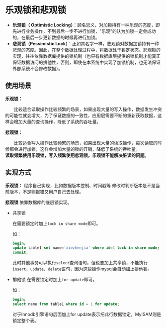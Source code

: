 # 乐观锁和悲观锁

- **乐观锁（ Optimistic Locking）**：顾名思义，对加锁持有一种乐观的态度，即先进行业务操作，不到最后一步不进行加锁，"乐观"的认为加锁一定会成功的，在最后一步更新数据的时候再进行加锁。
- **悲观锁（Pessimistic Lock）**：正如其名字一样，悲观锁对数据加锁持有一种悲观的态度。因此，在整个数据处理过程中，将数据处于锁定状态。悲观锁的实现，往往依靠数据库提供的锁机制（也只有数据库层提供的锁机制才能真正保证数据访问的排他性，否则，即使在本系统中实现了加锁机制，也无法保证外部系统不会修改数据）。

## 使用场景

**乐观锁：**

　　比较适合读取操作比较频繁的场景，如果出现大量的写入操作，数据发生冲突的可能性就会增大，为了保证数据的一致性，应用层需要不断的重新获取数据，这样会增加大量的查询操作，降低了系统的吞吐量。

**悲观锁：**

　　比较适合写入操作比较频繁的场景，如果出现大量的读取操作，每次读取的时候都会进行加锁，这样会增加大量的锁的开销，降低了系统的吞吐量。
　　
　　**读取频繁使用乐观锁，写入频繁使用悲观锁。乐观锁不能解决脏读的问题。**
　　
## 实现方式

**乐观锁：**
程序自己实现，比如数据版本控制、时间戳等 修改时判断版本是不是当前版本，不是则报错又用户自己去处理。

**悲观锁**
依靠数据库的底层锁实现。

- 共享锁

    在需要锁定时加上`lock in share mode`即可。
    
    如：
    
    ```sql
    begin;
    update table1 set name='xiezhenjia' where id=1 lock in share mode;
    commit;
    ```
    
    此时其他事务可以执行`select`查询语句，但也要加上共享锁，不能执行`insert`、`update`、`delete`语句，因为这些操作mysql会自动加上排他锁。

- 排他锁
    在需要锁定时加上`for update`即可。
    
    如：
    ```sql
    begin;
    select name from table1 where id = 1 for update;
    
    ```
    
    对于Innodb引擎语句后面加上for update表示把此行数据锁定，MyISAM则是锁定整个表。